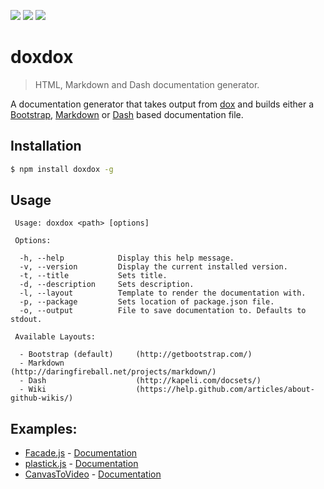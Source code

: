 [![](https://api.travis-ci.org/neogeek/doxdox.svg)](https://travis-ci.org/neogeek/doxdox)
[![](https://david-dm.org/neogeek/doxdox.svg?style=flat)](https://david-dm.org/neogeek/doxdox)
[![](http://img.shields.io/npm/v/doxdox.svg?style=flat)](https://www.npmjs.org/package/doxdox)

# doxdox

> HTML, Markdown and Dash documentation generator.

A documentation generator that takes output from [dox](https://github.com/tj/dox/) and builds either a [Bootstrap](http://getbootstrap.com/), [Markdown](http://daringfireball.net/projects/markdown/) or [Dash](http://kapeli.com/dash) based documentation file.

## Installation

```bash
$ npm install doxdox -g
```

## Usage

```
 Usage: doxdox <path> [options]

 Options:

  -h, --help			Display this help message.
  -v, --version			Display the current installed version.
  -t, --title			Sets title.
  -d, --description		Sets description.
  -l, --layout			Template to render the documentation with.
  -p, --package			Sets location of package.json file.
  -o, --output			File to save documentation to. Defaults to stdout.

 Available Layouts:

  - Bootstrap (default)		(http://getbootstrap.com/)
  - Markdown				(http://daringfireball.net/projects/markdown/)
  - Dash					(http://kapeli.com/docsets/)
  - Wiki					(https://help.github.com/articles/about-github-wikis/)
```

## Examples:

- [Facade.js](http://facadejs.com/) - [Documentation](http://doxdox.org/facadejs/Facade.js)
- [plastick.js](https://github.com/syntaxtsb/plastick.js) - [Documentation](http://doxdox.org/syntaxtsb/plastick.js)
- [CanvasToVideo](https://github.com/neogeek/CanvasToVideo) - [Documentation](http://doxdox.org/neogeek/CanvasToVideo)
